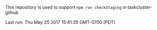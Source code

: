 This repository is used to support `npm run checkStaging` in taskcluster-github

Last run: Thu May 25 2017 15:41:35 GMT-0700 (PDT)
